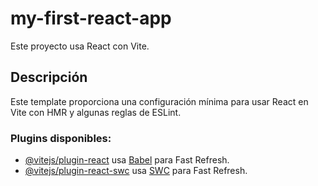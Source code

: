 # my-first-react-app

Este proyecto usa React con Vite.

## Descripción

Este template proporciona una configuración mínima para usar React en Vite con HMR y algunas reglas de ESLint.

### Plugins disponibles:

- [@vitejs/plugin-react](https://github.com/vitejs/vite-plugin-react/blob/main/packages/plugin-react/README.md) usa [Babel](https://babeljs.io/) para Fast Refresh.
- [@vitejs/plugin-react-swc](https://github.com/vitejs/vite-plugin-react-swc) usa [SWC](https://swc.rs/) para Fast Refresh.


